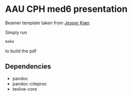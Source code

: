 # AAU CPH med6 presentation

Beamer template taken from [Jesper Kjær](https://github.com/jkjaer/aauLatexTemplates).

Simply run 

```makefile
make
```

to build the pdf

## Dependencies

- pandoc
- pandoc-citeproc
- texlive-core